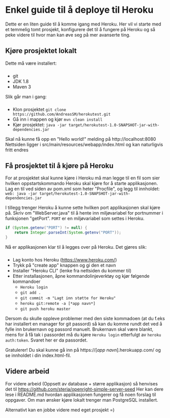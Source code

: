 Enkel guide til å deploye til Heroku
====================================

Dette er en liten guide til å komme igang med Heroku. Her vil vi starte med et temmelig tomt prosjekt, konfigurere det til å fungere på Heroku og så peke videre til hvor man kan øve seg på mer avanserte ting.

Kjøre prosjektet lokalt
-----------------------

Dette må være installert:
###
* git
* JDK 1.8
* Maven 3


Slik går man i gang:
###
* Klon prosjektet `git clone https://github.com/AndreasSM/herokutest.git`
* Gå inn i mappen og kjør `mvn clean install`
* Kjør prosjektet: `java -jar target/herokutest-1.0-SNAPSHOT-jar-with-dependencies.jar`

Skal nå kunne få opp en "Hello world!" melding på http://localhost:8080
Nettsiden ligger i src/main/resources/webapp/index.html og kan naturligvis fritt endres

Få prosjektet til å kjøre på Heroku
-----------------------------------

For at prosjektet skal kunne kjøre i Heroku må man legge til en fil som sier hvilken oppstartskommando Heroku skal kjøre for å starte applikasjonen. Lag en til ved siden av pom.xml som heter "Procfile", og legg til innholdet: `web: java -jar target/herokutest-1.0-SNAPSHOT-jar-with-dependencies.jar`

I tillegg trenger Heroku å kunne sette hvilken port applikasjonen skal kjøre på. Skriv om "WebServer.java" til å hente inn miljøvariabel for portnummer i funksjonen "getPort". 
`PORT` er en miljøvariabel som settes i Heroku. 


```java
if (System.getenv("PORT") != null) {
    return Integer.parseInt(System.getenv("PORT"));
}
```

Nå er applikasjonen klar til å legges over på Heroku. Det gjøres slik:
###
* Lag konto hos Heroku (https://www.heroku.com/)
* Trykk på "create app" knappen og gi den et navn
* Installer "Heroku CLI" (lenke fra nettsiden du kommer til)
* Etter installasjonen, åpne kommandolinjeverktøy og kjør følgende kommandoer
    * `Heroku login`
    * `git add .`
    * `git commit -m "Lagt inn støtte for Heroku"`
    * `heroku git:remote -a [*app navn*]`
    * `git push heroku master`
    
Dersom du skulle oppleve problemer med den siste kommadoen (at du f.eks har installert en manager for git passord) så kan du komme rundt det ved å fylle inn brukernavn og passord manuelt. Brukernavn skal være blankt, mens for å få tak i passordet må du kjøre `Heroku login` etterfulgt av `heroku auth:token`. Svaret her er da passordet.

Gratulerer! Du skal kunne gå inn på https://[*app navn*].herokuapp.com/ og se innholdet i din index.html-fil.

Videre arbeid
-------------
For videre arbeid (Oppsett av database + større applikasjon) så henvises det til https://github.com/steria/openright-simple-server-seed
Her kan dere lese i README.md hvordan applikasjonen fungerer og få noen forslag til oppgaver.
Om man ønsker kjøre lokalt trenger man PostgreSQL installert.

Alternativt kan en jobbe videre med eget prosjekt =)